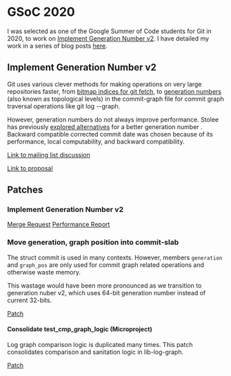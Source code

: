 # GSoC 2020

I was selected as one of the Google Summer of Code students for Git in 2020, to work on [Implement Generation Number v2](https://summerofcode.withgoogle.com/organizations/4722049416691712/#6140278689234944). I have detailed my work in a series of blog posts [here](https://abhishekkumar2718.github.io/gsoc).

## Implement Generation Number v2

Git uses various clever methods for making operations on very large repositories
faster, from [bitmap indices for git fetch](https://githubengineering.com/counting-objects/), to [generation numbers](https://devblogs.microsoft.com/devops/supercharging-the-git-commit-graph-iii-generations/) (also known
as topological levels) in the commit-graph file for commit graph traversal
operations like git log --graph.

However, generation numbers do not always improve performance. Stolee has
previously [explored alternatives](https://lore.kernel.org/git/6367e30a-1b3a-4fe9-611b-d931f51effef@gmail.com/) for a better generation number . Backward
compatible corrected commit date was chosen because of its performance, local
computability, and backward compatibility.

[Link to mailing list discussion](https://lore.kernel.org/git/20200322093526.GA4718@Abhishek-Arch/)

[Link to proposal](https://github.com/abhishekkumar2718/GSoC20/blob/master/generation_number_v2.md)

## Patches

### Implement Generation Number v2

[Merge Request](https://github.com/gitgitgadget/git/pull/676)
[Performance Report](https://github.com/abhishekkumar2718/git/pull/1)

### Move generation, graph position into commit-slab

The struct commit is used in many contexts. However, members
`generation` and `graph_pos` are only used for commit graph related
operations and otherwise waste memory.

This wastage would have been more pronounced as we transition to
generation nuber v2, which uses 64-bit generation number instead of
current 32-bits.

[Patch](https://lore.kernel.org/git/20200604072759.19142-1-abhishekkumar8222@gmail.com/)

#### Consolidate test_cmp_graph_logic (Microproject)

Log graph comparison logic is duplicated many times. This patch consolidates comparison and sanitation logic in lib-log-graph.

[Patch](https://lore.kernel.org/git/20200216134750.18947-1-abhishekkumar8222@gmail.com/)
